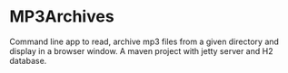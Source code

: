 # MP3Archives

Command line app to read, archive mp3 files from a given directory and display in a browser window. A maven project with jetty server and H2 database.
